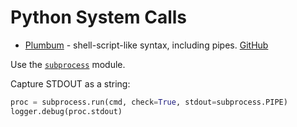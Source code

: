 # Python System Calls

* [Plumbum](https://plumbum.readthedocs.io/en/latest/) - shell-script-like syntax, including pipes.  [GitHub](https://github.com/tomerfiliba/plumbum)

Use the [`subprocess`](https://docs.python.org/3/library/subprocess.html#module-subprocess) module.

Capture STDOUT as a string:

```python
proc = subprocess.run(cmd, check=True, stdout=subprocess.PIPE)
logger.debug(proc.stdout)
```